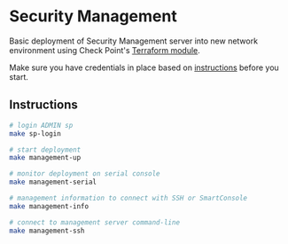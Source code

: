 # Security Management

Basic deployment of Security Management server into new network environment using Check Point's [Terraform module](https://github.com/CheckPointSW/terraform-azure-cloudguard-network-security/tree/master/modules/management_new_vnet).

Make sure you have credentials in place based on [instructions](../creds/README.md) before you start.

## Instructions

```bash
# login ADMIN sp
make sp-login

# start deployment
make management-up

# monitor deployment on serial console
make management-serial

# management information to connect with SSH or SmartConsole
make management-info

# connect to management server command-line
make management-ssh
```
